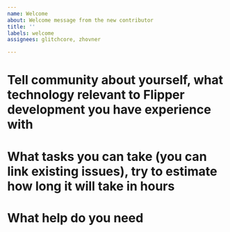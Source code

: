 ```yaml
---
name: Welcome
about: Welcome message from the new contributor
title: ''
labels: welcome
assignees: glitchcore, zhovner

---
```


# Tell community about yourself, what technology relevant to Flipper development you have experience with

 # What tasks you can take (you can link existing issues), try to estimate how long it will take in hours 

# What help do you need
